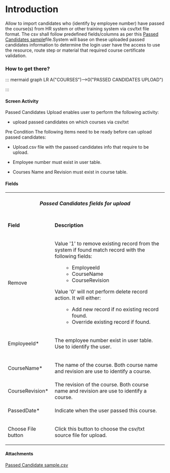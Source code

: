 # Introduction

Allow to import candidates who (identify by employee number) have passed the course(s) from HR system or other training system via csv/txt file format. The csv shall follow predefined fields/columns as per this 
[Passed Candidates sample](iFactory-JGP-MES/iFactory-JGP-MES-Home/iFactory-JGP-MS/CONTENT/Courses/Passed-Candidates-Upload.md)file.System will base on these uploaded passed candidates information to determine the login user have the access to use the resource, route step or material that required course certificate validation.



### How to get there?



::: mermaid
graph LR
A("COURSES")-->0("PASSED CANDIDATES UPLOAD")

:::


#### Screen Activity


Passed Candidates Upload enables user to perform the following activity:

- upload passed candidates on which courses via csv/txt

Pre Condition
The following items need to be ready before can upload passed candidates:

- Upload.csv file with the passed candidates info that require to be upload.

- Employee number must exist in user table.

- Courses Name and Revision must exist in course table.



#### Fields



<table class="confluenceTable"><tbody><tr><td colspan="2" style="text-align: center;" class="confluenceTd"><h5 id="PassedCandidatesUpload-PassedCandidatesfieldsforupload"><strong>Passed Candidates fields for upload</strong></h5></td></tr><tr><td class="highlight confluenceTd"><p><strong>Field</strong></p></td><td class="highlight confluenceTd"><p><strong>Description</strong></p></td></tr><tr><td class="confluenceTd"><p>Remove</p></td><td class="confluenceTd"><p>Value '1' to remove existing record from the system if found match record with the following fields:</p><ul><li style="list-style-type: none;"><ul><li>EmployeeId</li><li>CourseName</li><li>CourseRevision</li></ul></li></ul><p>Value '0' will not perform delete record action. It will either:</p><ul><li style="list-style-type: none;"><ul><li>Add new record if no existing record found.</li><li>Override existing record if found.</li></ul></li></ul></td></tr><tr><td class="confluenceTd"><p>EmployeeId*</p></td><td class="confluenceTd"><p>The employee number exist in user table. Use to identify the user.</p></td></tr><tr><td class="confluenceTd"><p>CourseName*</p></td><td class="confluenceTd"><p>The name of the course. Both course name and revision are use to identify a course.</p></td></tr><tr><td colspan="1" class="confluenceTd">CourseRevision*</td><td colspan="1" class="confluenceTd">The revision of the course. <span>Both course name and revision are use to identify a course.</span></td></tr><tr><td colspan="1" class="confluenceTd">PassedDate*</td><td colspan="1" class="confluenceTd"><p>Indicate when the user passed this course.</p></td></tr><tr><td colspan="1" class="confluenceTd">Choose File button</td><td colspan="1" class="confluenceTd"><p><span>Click this button to choose the csv/txt source file for upload.</span></p></td></tr></tbody></table>



#### Attachments

[Passed Candidate sample.csv](/.attachments/29918053.csv)
